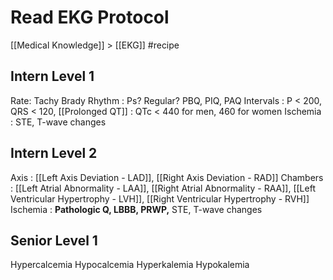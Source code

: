 # Read EKG Protocol
[[Medical Knowledge]] > [[EKG]]
#recipe

## Intern Level 1
Rate: Tachy Brady
Rhythm : Ps? Regular? PBQ, PIQ, PAQ
Intervals : P < 200, QRS < 120, [[Prolonged QT]] : QTc < 440 for men, 460 for women 
Ischemia : STE, T-wave changes
## Intern Level 2
Axis : [[Left Axis Deviation - LAD]], [[Right Axis Deviation - RAD]]
Chambers : [[Left Atrial Abnormality - LAA]], [[Right Atrial Abnormality - RAA]], [[Left Ventricular Hypertrophy - LVH]], [[Right Ventricular Hypertrophy - RVH]]
Ischemia : **Pathologic Q, LBBB, PRWP,** STE, T-wave changes
## Senior Level 1
Hypercalcemia
Hypocalcemia
Hyperkalemia
Hypokalemia